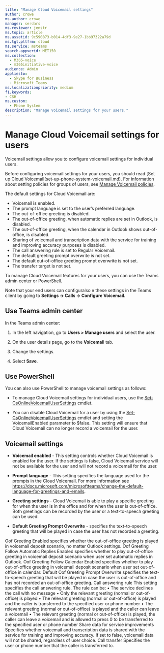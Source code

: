 ```yaml
---
title: "Manage Cloud Voicemail settings"
author: crowe
ms.author: crowe
manager: serdars
ms.reviewer: jenstr
ms.topic: article
ms.assetid: 9c590873-b014-4df3-9e27-1bb97322a79d
ms.tgt.pltfrm: cloud
ms.service: msteams
search.appverid: MET150
ms.collection: 
  - M365-voice
  - m365initiative-voice
audience: Admin
appliesto: 
  - Skype for Business
  - Microsoft Teams
ms.localizationpriority: medium
f1.keywords:
- CSH
ms.custom: 
  - Phone System
description: "Manage Voicemail settings for your users."
---
```


# Manage Cloud Voicemail settings for users

Voicemail settings allow you to configure voicemail settings for individual users.

Before configuring voicemail settings for your users, you should read [Set up Cloud Voicemail(set-up-phone-system-voicemail.md). For information about setting policies for groups of users, see [Manage Voicemail policies](manage-voicemail-policies).

The default settings for Cloud Voicemail are:

- Voicemail is enabled.
- The prompt language is set to the user’s preferred language.
- The out-of-office greeting is disabled.
- The out-of-office greeting, when automatic replies are set in Outlook, is disabled.
- The out-of-office greeting, when the calendar in Outlook shows out-of-office, is disabled.
- Sharing of voicemail and transcription data with the service for training and improving accuracy purposes is disabled.
- The call answering rule is set to Regular Voicemail.
- The default greeting prompt overwrite is not set.
- The default out-of-office greeting prompt overwrite is not set.
- The transfer target is not set.


To manage Cloud Voicemail features for your users, you can use the Teams admin center or PowerShell.

Note that your end users can configuralso e these settings in the Teams client by going to **Settings -> Calls -> Configure Voicemail.**

## Use Teams admin center

In the Teams admin center:

1.	In the left navigation, go to **Users > Manage users** and select the user.

2.	On the user details page, go to the **Voicemail** tab.

3.	Change the settings.

4.	Select **Save**.


## Use PowerShell

You can also use PowerShell to manage voicemail settings as follows:

- To manage Cloud Voicemail settings for individual users, use the  [Set-CsOnlineVoicemailUserSettings](/powershell/module/skype/set-csonlinevoicemailusersettings) cmdlet. 

- You can disable Cloud Voicemail for a user by using the [Set-CsOnlineVoicemailUserSettings](/powershell/module/skype/set-csonlinevoicemailusersettings) cmdlet and setting the VoicemailEnabled parameter to $false. This setting will ensure that Cloud Voicemail can no longer record a voicemail for the user.

## Voicemail settings

- **Voicemail enabled** - This setting controls whether Cloud Voicemail is enabled for the user. If the settings is false, Cloud Voicemail service will not be available for the user and will not record a voicemail for the user.

- **Prompt language** - This setting specifies the language used for the prompts in the Cloud Voicemail. For more information see https://docs.microsoft.com/microsoftteams/change-the-default-language-for-greetings-and-emails.

- **Greeting settings** - Cloud Voicemail is able to play a specific greeting for when the user is in the office and for when the user is out-of-office. Both greetings can be recorded by the user or a text-to-speech greeting can be used.

- **Default Greeting Prompt Overwrite** -  specifies the text-to-speech greeting that will be played in case the user has not recorded a greeting.

Oof Greeting Enabled specifies whether the out-of-office greeting is played in voicemail deposit scenario, no matter Outlook settings.
Oof Greeting Follow Automatic Replies Enabled specifies whether to play out-of-office greeting in voicemail deposit scenario when user set automatic replies in Outlook.
Oof Greeting Follow Calendar Enabled specifies whether to play out-of-office greeting in voicemail deposit scenario when user set out-of-office in calendar.
Default Oof Greeting Prompt Overwrite specifies the text-to-speech greeting that will be played in case the user is out-of-office and has not recorded an out-of-office  greeting.
Call answering rule
This setting specifies the call answering rule. The rule can be:
•	The service declines the call with no message
•	Only the relevant greeting (normal or out-of-office) is played
•	The relevant greeting (normal or out-of-office) is played and the caller is transferred to the specified user or phone number
•	The relevant greeting (normal or out-of-office) is played and the caller can leave a voicemail
•	The relevant greeting (normal or out-of-office) is played, the caller can leave a voicemail and is allowed to press 0 to be transferred to the specified user or phone number
Share data for service improvements
Specifies whether voicemail and transcription data is shared with the service for training and improving accuracy. If set to false, voicemail data will not be shared, regardless of user choice.
Call transfer
Specifies the user or phone number that the caller is transferred to.


